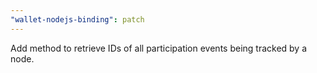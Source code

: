 ```yaml
---
"wallet-nodejs-binding": patch
---
```


Add method to retrieve IDs of all participation events being tracked by a node.
